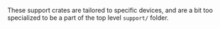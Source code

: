 These support crates are tailored to specific devices, and are a bit too
specialized to be a part of the top level `support/` folder.
